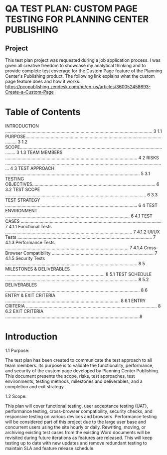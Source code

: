 # QA TEST PLAN: CUSTOM PAGE TESTING FOR PLANNING CENTER PUBLISHING

## Project
This test plan project was requested during a job application process. I was given all creative freedom to showcase my analytical thinking and to provide complete test coverage for the Custom Page feature of the Planning Center's Publishing product.
The following link explains what the custom page feature does and how it works. 
https://pcopublishing.zendesk.com/hc/en-us/articles/360052458693-Create-a-Custom-Page

# Table of Contents
INTRODUCTION ..................................................................................................................... 3
1.1 PURPOSE..................................................................................................................... 3
1.2 SCOPE......................................................................................................................... 3
1.3 TEAM MEMBERS ......................................................................................................... 4
2 RISKS ............................................................................................................................... 4
3 TEST APPROACH ........................................................................................................... 5
3.1 TESTING OBJECTIVES.................................................................................................. 6
3.2 TEST SCOPE ................................................................................................................ 6
3.3 TEST STRATEGY ......................................................................................................... 6
4 TEST ENVIRONMENT ................................................................................................... 6
4.1 TEST CASES ................................................................................................................ 7
4.1.1 Functional Tests ..................................................................................................... 7
4.1.2 UI/UX Tests ........................................................................................................... 7
4.1.3 Performance Tests .................................................................................................. 7
4.1.4 Cross-Browser Compatibility ................................................................................. 7
4.1.5 Security Tests ......................................................................................................... 8
5 MILESTONES & DELIVERABLES ............................................................................... 8
5.1 TEST SCHEDULE ......................................................................................................... 8
5.2 DELIVERABLES ........................................................................................................... 8
6 ENTRY & EXIT CRITERIA ........................................................................................... 8
6.1 ENTRY CRITERIA ........................................................................................................ 8
6.2 EXIT CRITERIA ...........................................................................................................8

# Introduction
1.1 Purpose:

The test plan has been created to communicate the test approach to all team members. Its purpose is to validate the functionality, performance, and security of the custom page developed by Planning Center Publishing. This document presents the scope, risks, test approaches, test environments, testing methods, milestones and deliverables, and a completion and exit strategy.

1.2 Scope:

This plan will cover functional testing, user acceptance testing (UAT), performance testing, cross-browser compatibility, security checks, and responsive testing on various devices and browsers.
Performance testing will be considered part of this project due to the large user base and concurrent users using the site hourly or daily.
Rewriting, moving, or archiving existing test cases from the existing Word documents will be revisited during future iterations as features are released. This will keep testing up to date with new updates and remove redundant testing to maintain SLA and feature release schedule.
